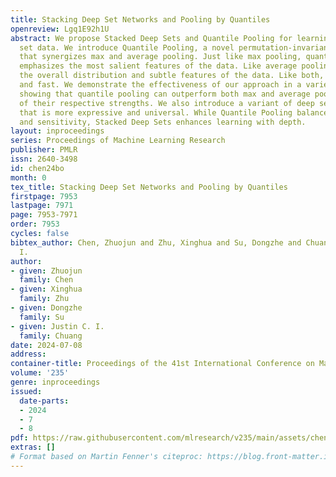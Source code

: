 ```yaml
---
title: Stacking Deep Set Networks and Pooling by Quantiles
openreview: Lgq1E92h1U
abstract: We propose Stacked Deep Sets and Quantile Pooling for learning tasks on
  set data. We introduce Quantile Pooling, a novel permutation-invariant pooling operation
  that synergizes max and average pooling. Just like max pooling, quantile pooling
  emphasizes the most salient features of the data. Like average pooling, it captures
  the overall distribution and subtle features of the data. Like both, it is lightweight
  and fast. We demonstrate the effectiveness of our approach in a variety of tasks,
  showing that quantile pooling can outperform both max and average pooling in each
  of their respective strengths. We also introduce a variant of deep set networks
  that is more expressive and universal. While Quantile Pooling balances robustness
  and sensitivity, Stacked Deep Sets enhances learning with depth.
layout: inproceedings
series: Proceedings of Machine Learning Research
publisher: PMLR
issn: 2640-3498
id: chen24bo
month: 0
tex_title: Stacking Deep Set Networks and Pooling by Quantiles
firstpage: 7953
lastpage: 7971
page: 7953-7971
order: 7953
cycles: false
bibtex_author: Chen, Zhuojun and Zhu, Xinghua and Su, Dongzhe and Chuang, Justin C.
  I.
author:
- given: Zhuojun
  family: Chen
- given: Xinghua
  family: Zhu
- given: Dongzhe
  family: Su
- given: Justin C. I.
  family: Chuang
date: 2024-07-08
address:
container-title: Proceedings of the 41st International Conference on Machine Learning
volume: '235'
genre: inproceedings
issued:
  date-parts:
  - 2024
  - 7
  - 8
pdf: https://raw.githubusercontent.com/mlresearch/v235/main/assets/chen24bo/chen24bo.pdf
extras: []
# Format based on Martin Fenner's citeproc: https://blog.front-matter.io/posts/citeproc-yaml-for-bibliographies/
---
```

